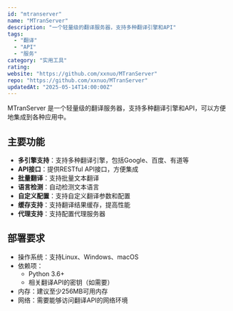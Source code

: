 ```yaml
---
id: "mtranserver"
name: "MTranServer"
description: "一个轻量级的翻译服务器，支持多种翻译引擎和API"
tags:
  - "翻译"
  - "API"
  - "服务"
category: "实用工具"
rating: 
website: "https://github.com/xxnuo/MTranServer"
repo: "https://github.com/xxnuo/MTranServer"
updatedAt: "2025-05-14T14:00:00Z"
---
```


MTranServer 是一个轻量级的翻译服务器，支持多种翻译引擎和API，可以方便地集成到各种应用中。

## 主要功能

- **多引擎支持**：支持多种翻译引擎，包括Google、百度、有道等
- **API接口**：提供RESTful API接口，方便集成
- **批量翻译**：支持批量文本翻译
- **语言检测**：自动检测文本语言
- **自定义配置**：支持自定义翻译参数和配置
- **缓存支持**：支持翻译结果缓存，提高性能
- **代理支持**：支持配置代理服务器

## 部署要求

- 操作系统：支持Linux、Windows、macOS
- 依赖项：
  - Python 3.6+
  - 相关翻译API的密钥（如需要）
- 内存：建议至少256MB可用内存
- 网络：需要能够访问翻译API的网络环境 